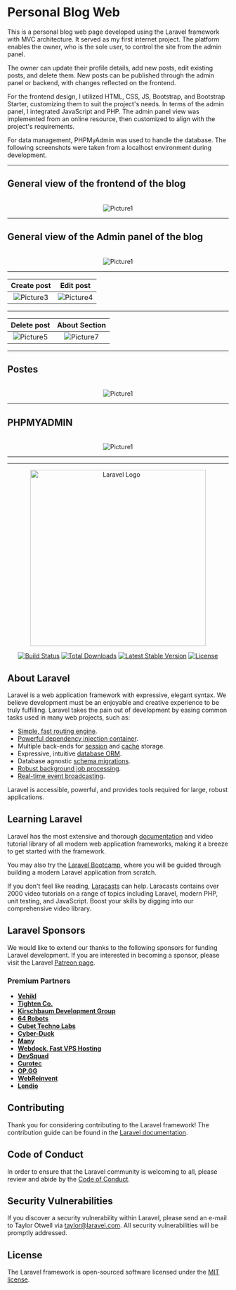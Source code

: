 # Personal Blog Web

This is a personal blog web page developed using the Laravel framework with MVC architecture. It served as my first internet project. The platform enables the owner, who is the sole user, to control the site from the admin panel.

The owner can update their profile details, add new posts, edit existing posts, and delete them. New posts can be published through the admin panel or backend, with changes reflected on the frontend.


For the frontend design, I utilized HTML, CSS, JS, Bootstrap, and Bootstrap Starter, customizing them to suit the project's needs. In terms of the admin panel, I integrated JavaScript and PHP. The admin panel view was implemented from an online resource, then customized to align with the project's requirements.

For data management, PHPMyAdmin was used to handle the database. The following screenshots were taken from a localhost environment during development.

---

## General view of the frontend of the blog

<p align="center">
  <br>
  <img src="https://github.com/rezwanqkhan/myownproject/assets/91380892/fb67be80-aafc-4013-bd1c-0d3fb8892c7c" alt="Picture1">
  <br>
</p>

---

## General view of the Admin panel of the blog

<p align="center">
  <br>
  <img src="https://github.com/rezwanqkhan/myownproject/assets/91380892/ebf1bd49-67b1-41c9-bbce-8a30d5512fab" alt="Picture1">
  <br>
</p>

---
| Create post | Edit post |
|:--------------:|:--------------:|
| ![Picture3](https://github.com/rezwanqkhan/myownproject/assets/91380892/e2415527-8fd9-485a-aa48-3918fa80319f) | ![Picture4](https://github.com/rezwanqkhan/myownproject/assets/91380892/623747d1-e394-45d6-9f1b-abbe36c4b70d) |

---


| Delete post | About Section|
|:--------------:|:--------------:|
|![Picture5](https://github.com/rezwanqkhan/myownproject/assets/91380892/6edaeb05-a031-43e1-b2c9-840c6e4ce519)|![Picture7](https://github.com/rezwanqkhan/myownproject/assets/91380892/60355b27-9048-442c-a554-dc88c54c7829) |


---

## Postes

<p align="center">
  <br>
  <img src="https://github.com/rezwanqkhan/myownproject/assets/91380892/7e29abba-60ec-4eb1-b48a-e39bf36689db" alt="Picture1">
  <br>
</p>

---

## PHPMYADMIN

<p align="center">
  <br>
  <img src="https://github.com/rezwanqkhan/myownproject/assets/91380892/8c21455e-1157-4df8-8eb4-a01c77da4b6c" alt="Picture1">
  <br>
</p>


---










---







<p align="center"><a href="https://laravel.com" target="_blank"><img src="https://raw.githubusercontent.com/laravel/art/master/logo-lockup/5%20SVG/2%20CMYK/1%20Full%20Color/laravel-logolockup-cmyk-red.svg" width="400" alt="Laravel Logo"></a></p>

<p align="center">
<a href="https://github.com/laravel/framework/actions"><img src="https://github.com/laravel/framework/workflows/tests/badge.svg" alt="Build Status"></a>
<a href="https://packagist.org/packages/laravel/framework"><img src="https://img.shields.io/packagist/dt/laravel/framework" alt="Total Downloads"></a>
<a href="https://packagist.org/packages/laravel/framework"><img src="https://img.shields.io/packagist/v/laravel/framework" alt="Latest Stable Version"></a>
<a href="https://packagist.org/packages/laravel/framework"><img src="https://img.shields.io/packagist/l/laravel/framework" alt="License"></a>
</p>

## About Laravel

Laravel is a web application framework with expressive, elegant syntax. We believe development must be an enjoyable and creative experience to be truly fulfilling. Laravel takes the pain out of development by easing common tasks used in many web projects, such as:

- [Simple, fast routing engine](https://laravel.com/docs/routing).
- [Powerful dependency injection container](https://laravel.com/docs/container).
- Multiple back-ends for [session](https://laravel.com/docs/session) and [cache](https://laravel.com/docs/cache) storage.
- Expressive, intuitive [database ORM](https://laravel.com/docs/eloquent).
- Database agnostic [schema migrations](https://laravel.com/docs/migrations).
- [Robust background job processing](https://laravel.com/docs/queues).
- [Real-time event broadcasting](https://laravel.com/docs/broadcasting).

Laravel is accessible, powerful, and provides tools required for large, robust applications.

## Learning Laravel

Laravel has the most extensive and thorough [documentation](https://laravel.com/docs) and video tutorial library of all modern web application frameworks, making it a breeze to get started with the framework.

You may also try the [Laravel Bootcamp](https://bootcamp.laravel.com), where you will be guided through building a modern Laravel application from scratch.

If you don't feel like reading, [Laracasts](https://laracasts.com) can help. Laracasts contains over 2000 video tutorials on a range of topics including Laravel, modern PHP, unit testing, and JavaScript. Boost your skills by digging into our comprehensive video library.

## Laravel Sponsors

We would like to extend our thanks to the following sponsors for funding Laravel development. If you are interested in becoming a sponsor, please visit the Laravel [Patreon page](https://patreon.com/taylorotwell).

### Premium Partners

- **[Vehikl](https://vehikl.com/)**
- **[Tighten Co.](https://tighten.co)**
- **[Kirschbaum Development Group](https://kirschbaumdevelopment.com)**
- **[64 Robots](https://64robots.com)**
- **[Cubet Techno Labs](https://cubettech.com)**
- **[Cyber-Duck](https://cyber-duck.co.uk)**
- **[Many](https://www.many.co.uk)**
- **[Webdock, Fast VPS Hosting](https://www.webdock.io/en)**
- **[DevSquad](https://devsquad.com)**
- **[Curotec](https://www.curotec.com/services/technologies/laravel/)**
- **[OP.GG](https://op.gg)**
- **[WebReinvent](https://webreinvent.com/?utm_source=laravel&utm_medium=github&utm_campaign=patreon-sponsors)**
- **[Lendio](https://lendio.com)**

## Contributing

Thank you for considering contributing to the Laravel framework! The contribution guide can be found in the [Laravel documentation](https://laravel.com/docs/contributions).

## Code of Conduct

In order to ensure that the Laravel community is welcoming to all, please review and abide by the [Code of Conduct](https://laravel.com/docs/contributions#code-of-conduct).

## Security Vulnerabilities

If you discover a security vulnerability within Laravel, please send an e-mail to Taylor Otwell via [taylor@laravel.com](mailto:taylor@laravel.com). All security vulnerabilities will be promptly addressed.

## License

The Laravel framework is open-sourced software licensed under the [MIT license](https://opensource.org/licenses/MIT).
